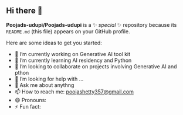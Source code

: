 ## Hi there 👋

**Poojads-udupi/Poojads-udupi** is a ✨ _special_ ✨ repository because its `README.md` (this file) appears on your GitHub profile.

Here are some ideas to get you started:

- 🔭 I’m currently working on Generative AI tool kit
- 🌱 I’m currently learning AI residency and Python
- 👯 I’m looking to collaborate on projects involving Generative AI and pthon
- 🤔 I’m looking for help with ...
- 💬 Ask me about anythng
- 📫 How to reach me: poojashetty357@gmail.com
- 😄 Pronouns: 
- ⚡ Fun fact: 
